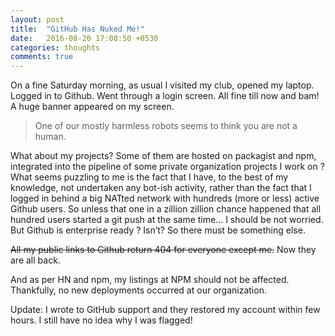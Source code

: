 ```yaml
---
layout: post
title:  "GitHub Has Nuked Me!"
date:   2016-08-20 17:08:50 +0530
categories: thoughts
comments: true
---
```


On a fine Saturday morning, as usual I visited my club, opened my laptop. Logged in to Github. Went through a login screen. All fine till now and bam! A huge banner appeared on my screen.

> One of our mostly harmless robots seems to think you are not a human.

What about my projects? Some of them are hosted on packagist and npm, integrated into the pipeline of some private organization projects I work on ? What seems puzzling to me is the fact that I have, to the best of my knowledge, not undertaken any bot-ish activity, rather than the fact that I logged in behind a big NATted network with hundreds (more or less) active Github users. So unless that one in a zillion zillion chance happened that all hundred users started a git push at the same time… I should be not worried. But Github is enterprise ready ? Isn’t? So there must be something else.

 ~~All my public links to Github return 404 for everyone except me.~~
Now they are all back. 

And as per HN and npm, my listings at NPM should not be affected. Thankfully, no new deployments occurred at our organization.

Update: I wrote to GitHub support and they restored my account within few hours. I still have no idea why I was flagged!